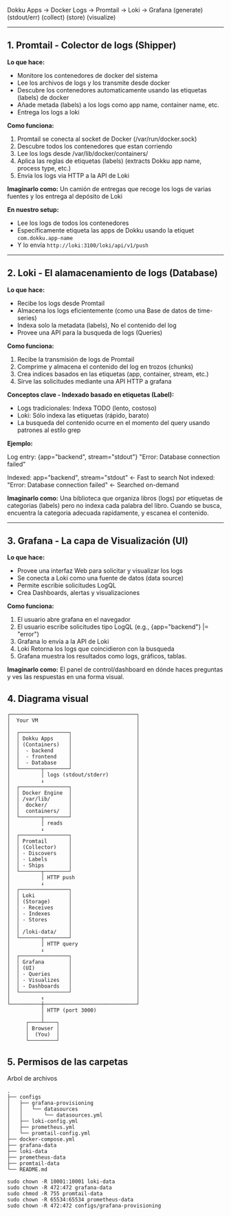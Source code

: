 Dokku Apps → Docker Logs → Promtail → Loki → Grafana
(generate)  (stdout/err)  (collect)  (store) (visualize)

---

## 1. **Promtail** - Colector de logs (Shipper)

**Lo que hace:**
- Monitore los contenedores de docker del sistema
- Lee los archivos de logs y los transmite desde docker
- Descubre los contenedores automaticamente usando las etiquetas (labels) de docker
- Añade metada (labels) a los logs como app name, container name, etc.
- Entrega los logs a loki

**Como funciona:**
1. Promtail se conecta al socket de Docker (/var/run/docker.sock)
2. Descubre todos los contenedores que estan corriendo
3. Lee los logs desde /var/lib/docker/containers/
4. Aplica las reglas de etiquetas (labels) (extracts Dokku app name, process type, etc.)
5. Envia los logs via HTTP a la API de Loki

**Imaginarlo como:** Un camión de entregas que recoge los logs de varias fuentes y los entrega al depósito de Loki

**En nuestro setup:**
- Lee los logs de todos los contenedores
- Específicamente etiqueta las apps de Dokku usando la etiquet `com.dokku.app-name`
- Y lo envía `http://loki:3100/loki/api/v1/push`

---

## 2. **Loki** - El alamacenamiento de logs (Database)


**Lo que hace:**
- Recibe los logs desde Promtail
- Almacena los logs eficientemente (como una Base de datos de time-series)
- Indexa solo la metadata (labels), No el contenido del log
- Provee una API para la busqueda de logs (Queries)


**Como funciona:**
1. Recibe la transmisión de logs de Promtail
2. Comprime y almacena el contenido del log en trozos (chunks)
3. Crea indices basados en las etiquetas (app, container, stream, etc.)
4. Sirve las solicitudes mediante una API HTTP a grafana

**Conceptos clave - Indexado basado en etiquetas (Label):**
- Logs tradicionales: Indexa TODO (lento, costoso)
- Loki: Sólo indexa las etiquetas (rápido, barato)
- La busqueda del contenido ocurre en el momento del query usando patrones al estilo grep

**Ejemplo:**

Log entry: {app="backend", stream="stdout"} "Error: Database connection failed"

Indexed:     app="backend", stream="stdout"  ← Fast to search
Not indexed: "Error: Database connection failed"  ← Searched on-demand

**Imaginarlo como:** Una biblioteca que organiza libros (logs) por etiquetas de categorias (labels) pero no indexa cada palabra del libro. Cuando se busca, encuentra la categoria adecuada rapidamente, y escanea el contenido.

---

## 3. **Grafana** - La capa de Visualización (UI)


**Lo que hace:**
- Provee una interfaz Web para solicitar y visualizar los logs
- Se conecta a Loki como una fuente de datos (data source)
- Permite escribie solicitudes LogQL
- Crea Dashboards, alertas y visualizaciones

**Como funciona:**
1. El usuario abre grafana en el navegador
2. El usuario escribe solicitudes tipo LogQL (e.g., {app="backend"} |= "error")
3. Grafana lo envía a la API de Loki
4. Loki Retorna  los logs que coincidieron con la busqueda
5. Grafana muestra los resultados como logs, gráficos, tablas.

**Imaginarlo como:** El panel de control/dashboard en dónde haces preguntas y ves las respuestas en una forma visual.



## 4. **Diagrama visual**


```
┌─────────────────────────────────────────┐
│  Your VM                                │
│                                         │
│  ┌────────────────┐                     │
│  │ Dokku Apps     │                     │
│  │ (Containers)   │                     │
│  │  - backend     │                     │
│  │  - frontend    │                     │
│  │  - Database    │                     │
│  └───────┬────────┘                     │
│          │ logs (stdout/stderr)         │
│          ↓                              │
│  ┌────────────────┐                     │
│  │ Docker Engine  │                     │
│  │ /var/lib/      │                     │
│  │  docker/       │                     │
│  │  containers/   │                     │
│  └───────┬────────┘                     │
│          │ reads                        │
│          ↓                              │
│  ┌────────────────┐                     │
│  │ Promtail       │                     │
│  │ (Collector)    │                     │
│  │ - Discovers    │                     │
│  │ - Labels       │                     │
│  │ - Ships        │                     │
│  └───────┬────────┘                     │
│          │ HTTP push                    │
│          ↓                              │
│  ┌────────────────┐                     │
│  │ Loki           │                     │
│  │ (Storage)      │                     │
│  │ - Receives     │                     │
│  │ - Indexes      │                     │
│  │ - Stores       │                     │
│  │                │                     │
│  │ /loki-data/    │                     │
│  └───────┬────────┘                     │
│          │ HTTP query                   │
│          ↓                              │
│  ┌────────────────┐                     │
│  │ Grafana        │                     │
│  │ (UI)           │                     │
│  │ - Queries      │                     │
│  │ - Visualizes   │                     │
│  │ - Dashboards   │                     │
│  └────────────────┘                     │
│          ↑                              │
└──────────┼──────────────────────────────┘
           │ HTTP (port 3000)
           │
      ┌────┴────┐
      │ Browser │
      │  (You)  │
      └─────────┘
```


## 5. **Permisos de las carpetas**

Arbol de archivos

```
.
├── configs
│   ├── grafana-provisioning
│   │   └── datasources
│   │       └── datasources.yml
│   ├── loki-config.yml
│   ├── prometheus.yml
│   └── promtail-config.yml
├── docker-compose.yml
├── grafana-data
├── loki-data
├── prometheus-data
├── promtail-data
└── README.md

```

```
sudo chown -R 10001:10001 loki-data
sudo chown -R 472:472 grafana-data
sudo chmod -R 755 promtail-data
sudo chown -R 65534:65534 prometheus-data
sudo chown -R 472:472 configs/grafana-provisioning
```

